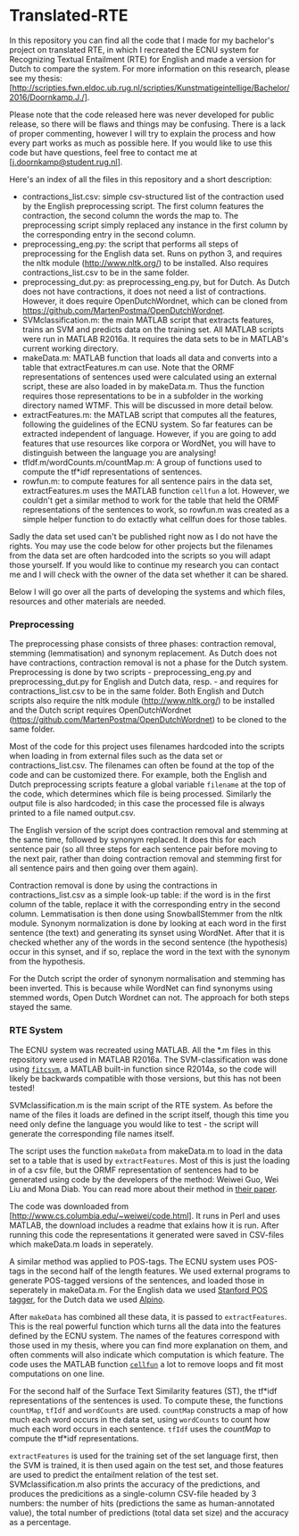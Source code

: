 # Translated-RTE

In this repository you can find all the code that I made for my bachelor's project on translated RTE, in which I recreated the ECNU system for Recognizing Textual Entailment (RTE) for English and made a version for Dutch to compare the system. For more information on this research, please see my thesis: [http://scripties.fwn.eldoc.ub.rug.nl/scripties/Kunstmatigeintellige/Bachelor/2016/Doornkamp.J./].

Please note that the code released here was never developed for public release, so there will be flaws and things may be confusing. There is a lack of proper commenting, however I will try to explain the process and how every part works as much as possible here. If you would like to use this code but have questions, feel free to contact me at [j.doornkamp@student.rug.nl]. 

Here's an index of all the files in this repository and a short description:
 - contractions_list.csv: simple csv-structured list of the contraction used by the English preprocessing script. The first column features the contraction, the second column the words the map to. The preprocessing script simply replaced any instance in the first column by the corresponding entry in the second column.
 - preprocessing_eng.py: the script that performs all steps of preprocessing for the English data set. Runs on python 3, and requires the nltk module (http://www.nltk.org/) to be installed. Also requires contractions_list.csv to be in the same folder.
 - preprocessing_dut.py: as preprocessing_eng.py, but for Dutch. As Dutch does not have contractions, it does not need a list of contractions. However, it does require OpenDutchWordnet, which can be cloned from https://github.com/MartenPostma/OpenDutchWordnet.
 - SVMclassification.m: the main MATLAB script that extracts features, trains an SVM and predicts data on the training set. All MATLAB scripts were run in MATLAB R2016a. It requires the data sets to be in MATLAB's current working directory.
 - makeData.m: MATLAB function that loads all data and converts into a table that extractFeatures.m can use. Note that the ORMF representations of sentences used were calculated using an external script, these are also loaded in by makeData.m. Thus the function requires those representations to be in a subfolder in the working directory named WTMF. This will be discussed in more detail below.
 - extractFeatures.m: the MATLAB script that computes all the features, following the guidelines of the ECNU system. So far features can be extracted independent of language. However, if you are going to add features that use resources like corpora or WordNet, you will have to distinguish between the language you are analysing!
 - tfIdf.m/wordCounts.m/countMap.m: A group of functions used to compute the tf*idf representations of sentences.
 - rowfun.m: to compute features for all sentence pairs in the data set, extractFeatures.m uses the MATLAB function `cellfun` a lot. However, we couldn't get a similar method to work for the table that held the ORMF representations of the sentences to work, so rowfun.m was created as a simple helper function to do extactly what cellfun does for those tables.

Sadly the data set used can't be published right now as I do not have the rights. You may use the code below for other projects but the filenames from the data set are often hardcoded into the scripts so you will adapt those yourself. If you would like to continue my research you can contact me and I will check with the owner of the data set whether it can be shared.

Below I will go over all the parts of developing the systems and which files, resources and other materials are needed.


### Preprocessing

The preprocessing phase consists of three phases: contraction removal, stemming (lemmatisation) and synonym replacement. As Dutch does not have contractions, contraction removal is not a phase for the Dutch system. Preprocessing is done by two scripts - preprocessing_eng.py and preprocessing_dut.py for English and Dutch data, resp. - and requires for contractions_list.csv to be in the same folder. Both English and Dutch scripts also require the nltk module (http://www.nltk.org/) to be installed and the Dutch script requires OpenDutchWordnet (https://github.com/MartenPostma/OpenDutchWordnet) to be cloned to the same folder.

Most of the code for this project uses filenames hardcoded into the scripts when loading in from external files such as the data set or contractions_list.csv. The filenames can often be found at the top of the code and can be customized there. For example, both the English and Dutch preprocessing scripts feature a global variable `filename` at the top of the code, which determines which file is being processed. Similarly the output file is also hardcoded; in this case the processed file is always printed to a file named output.csv.

The English version of the script does contraction removal and stemming at the same time, followed by synonym replaced. It does this for each sentence pair (so all three steps for each sentence pair before moving to the next pair, rather than doing contraction removal and stemming first for all sentence pairs and then going over them again).

Contraction removal is done by using the contractions in contractions_list.csv as a simple look-up table: if the word is in the first column of the table, replace it with the corresponding entry in the second column. Lemmatisation is then done using SnowballStemmer from the nltk module. Synonym normalization is done by looking at each word in the first sentence (the text) and generating its synset using WordNet. After that it is checked whether any of the words in the second sentence (the hypothesis) occur in this synset, and if so, replace the word in the text with the synonym from the hypothesis.

For the Dutch script the order of synonym normalisation and stemming has been inverted. This is because while WordNet can find synonyms using stemmed words, Open Dutch Wordnet can not. The approach for both steps stayed the same.


### RTE System

The ECNU system was recreated using MATLAB. All the *.m files in this repository were used in MATLAB R2016a. The SVM-classification was done using [`fitcsvm`](http://nl.mathworks.com/help/stats/fitcsvm.html), a MATLAB built-in function since R2014a, so the code will likely be backwards compatible with those versions, but this has not been tested!

SVMclassification.m is the main script of the RTE system. As before the name of the files it loads are defined in the script itself, though this time you need only define the language you would like to test - the script will generate the corresponding file names itself.

The script uses the function `makeData` from makeData.m to load in the data set to a table that is used by `extractFeatures`. Most of this is just the loading in of a csv file, but the ORMF representation of sentences had to be generated using code by the developers of the method: Weiwei Guo, Wei Liu and Mona Diab. You can read more about their method in [their paper](http://www.aclweb.org/anthology/C/C14/C14-1047.pdf).

The code was downloaded from [http://www.cs.columbia.edu/~weiwei/code.html]. It runs in Perl and uses MATLAB, the download includes a readme that exlains how it is run. After running this code the representations it generated were saved in CSV-files which makeData.m loads in seperately.

A similar method was applied to POS-tags. The ECNU system uses POS-tags in the second half of the length features. We used external programs to generate POS-tagged versions of the sentences, and loaded those in seperately in makeData.m. For the English data we used [Stanford POS tagger](http://nlp.stanford.edu/software/tagger.shtml), for the Dutch data we used [Alpino](http://www.let.rug.nl/vannoord/alp/Alpino/).

After `makeData` has combined all these data, it is passed to `extractFeatures`. This is the real powerful function which turns all the data into the features defined by the ECNU system. The names of the features correspond with those used in my thesis, where you can find more explanation on them, and often comments will also indicate which computation is which feature. The code uses the MATLAB function [`cellfun`](http://nl.mathworks.com/help/matlab/ref/cellfun.html) a lot to remove loops and fit most computations on one line.

For the second half of the Surface Text Similarity features (ST), the tf\*idf representations of the sentences is used. To compute these, the functions `countMap`, `tfIdf` and `wordCounts` are used. `countMap` constructs a map of how much each word occurs in the data set, using `wordCounts` to count how much each word occurs in each sentence. `tfIdf` uses the _countMap_ to compute the tf*idf representations.

`extractFeatures` is used for the training set of the set language first, then the SVM is trained, it is then used again on the test set, and those features are used to predict the entailment relation of the test set. SVMclassification.m also prints the accuracy of the predictions, and produces the predicitions as a single-column CSV-file headed by 3 numbers: the number of hits (predictions the same as human-annotated value), the total number of predictions (total data set size) and the accuracy as a percentage.
